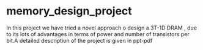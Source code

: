 # memory_design_project
In this project we have tried a novel approach o design a 3T-1D DRAM , due to its lots of advantages in terms of power and number of transistors per bit.A detailed description of the project is given in ppt-pdf
